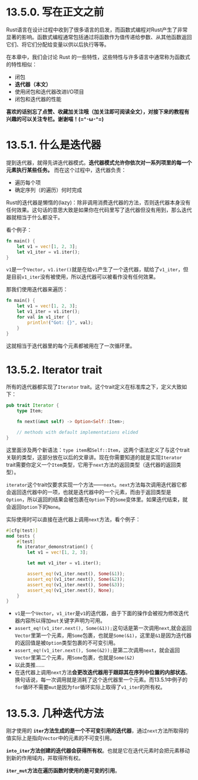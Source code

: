 # 13.5.0. 写在正文之前
Rust语言在设计过程中收到了很多语言的启发，而函数式编程对Rust产生了非常显著的影响。函数式编程通常包括通过将函数作为值传递给参数、从其他函数返回它们、将它们分配给变量以供以后执行等等。

在本章中，我们会讨论 Rust 的一些特性，这些特性与许多语言中通常称为函数式的特性相似：
- 闭包
- **迭代器（本文）**
- 使用闭包和迭代器改进I/O项目
- 闭包和迭代器的性能

**喜欢的话别忘了点赞、收藏加关注哦（加关注即可阅读全文），对接下来的教程有兴趣的可以关注专栏。谢谢喵！(=^･ω･^=)**
# 13.5.1. 什么是迭代器
提到迭代器，就得先讲迭代器模式。**迭代器模式允许你依次对一系列项里的每一个元素执行某些任务。** 而在这个过程中，迭代器负责：
- 遍历每个项
- 确定序列（的遍历）何时完成

Rust的迭代器是懒惰的(lazy)：除非调用消费迭代器的方法，否则迭代器本身没有任何效果。这句话的意思大致是如果你在代码里写了迭代器但没有用到，那么迭代器就相当于什么都没干。

看个例子：
```rust
fn main() {
	let v1 = vec![1, 2, 3];
	let v1_iter = v1.iter();
}
```
`v1`是一个`Vector`，`v1.iter()`就是在给`v1`产生了一个迭代器，赋给了`v1_iter`，但是目前`v1_iter`没有被使用，所以迭代器可以被看作没有任何效果。

那我们使用迭代器来遍历：
```rust
fn main() {
	let v1 = vec![1, 2, 3];
	let v1_iter = v1.iter();
	for val in v1_iter {
		println!("Got: {}", val);
	}
}
```
这就相当于迭代器里的每个元素都被用在了一次循环里。

# 13.5.2. Iterator trait
所有的迭代器都实现了`Iterator` trait。这个trait定义在标准库之下，定义大致如下：
```rust
pub trait Iterator {
    type Item;

    fn next(&mut self) -> Option<Self::Item>;

    // methods with default implementations elided
}
```
这里面涉及两个新语法：`type item`和`Self::Item`，这两个语法定义了与这个trait关联的类型，这部分放在以后的文章讲。现在你需要知道的就是实现`Iterator` trait需要你定义一个`Item`类型，它用于`next`方法的返回类型（迭代器的返回类型）。

`iterator`这个trait仅要求实现一个方法——`next`。`next`方法每次调用迭代器它都会返回迭代器中的一项，也就是迭代器中的一个元素，而由于返回类型是`Option`，所以返回的结果会被包裹在`Option`下的`Some`变体里。如果迭代结束，就会返回`Option`下的`None`。

实际使用时可以直接在迭代器上调用`next`方法，看个例子：
```rust
#[cfg(test)]
mod tests {
    #[test]
    fn iterator_demonstration() {
        let v1 = vec![1, 2, 3];

        let mut v1_iter = v1.iter();

        assert_eq!(v1_iter.next(), Some(&1));
        assert_eq!(v1_iter.next(), Some(&2));
        assert_eq!(v1_iter.next(), Some(&3));
        assert_eq!(v1_iter.next(), None);
    }
}
```
- `v1`是一个`Vector`，`v1_iter`是`v1`的迭代器，由于下面的操作会被视为修改迭代器内容所以得加`mut`关键字声明为可用。
- `assert_eq!(v1_iter.next(), Some(&1));`这句话是第一次调用`next`,就会返回`Vector`里第一个元素，用`Some`包裹，也就是`Some(&1)`，这里是`&1`是因为迭代器的返回值是被`Option`类型包裹的不可变引用。
- `assert_eq!(v1_iter.next(), Some(&2));`是第二次调用`next`，就会返回`Vector`里第二个元素，用`Some`包裹，也就是`Some(&2)`
- 以此类推......
- 在迭代器上调用`next`方法**会更改迭代器用于跟踪其在序列中位置的内部状态**。换句话说，每一次调用就是消耗了这个迭代器里一个元素。而13.5.1中例子的`for`循环不需要`mut`是因为`for`循环实际上取得了`v1_iter`的所有权。

# 13.5.3. 几种迭代方法
刚才使用的 **`iter`方法生成的是一个不可变引用的迭代器**，通过`next`方法所取得的值实际上是指向`Vector`中的元素的不可变引用。

**`into_iter`方法创建的迭代器会获得所有权**。也就是它在迭代元素时会把元素移动到新的作用域内，并取得所有权。

**`iter_mut`方法在遍历函数时使用的是可变的引用**。
